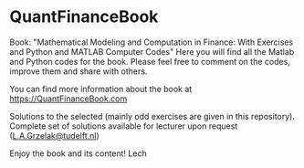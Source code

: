 # QuantFinanceBook
Book: "Mathematical Modeling and Computation in Finance: With Exercises and Python and MATLAB Computer Codes" 
Here you will find all the Matlab and Python codes for the book. 
Please feel free to comment on the codes, improve them and share with others.

You can find more information about the book at https://QuantFinanceBook.com

Solutions to the selected (mainly odd exercises are given in this repository). Complete set of solutions available for lecturer upon request (L.A.Grzelak@tudelft.nl)

Enjoy the book and its content!
Lech
